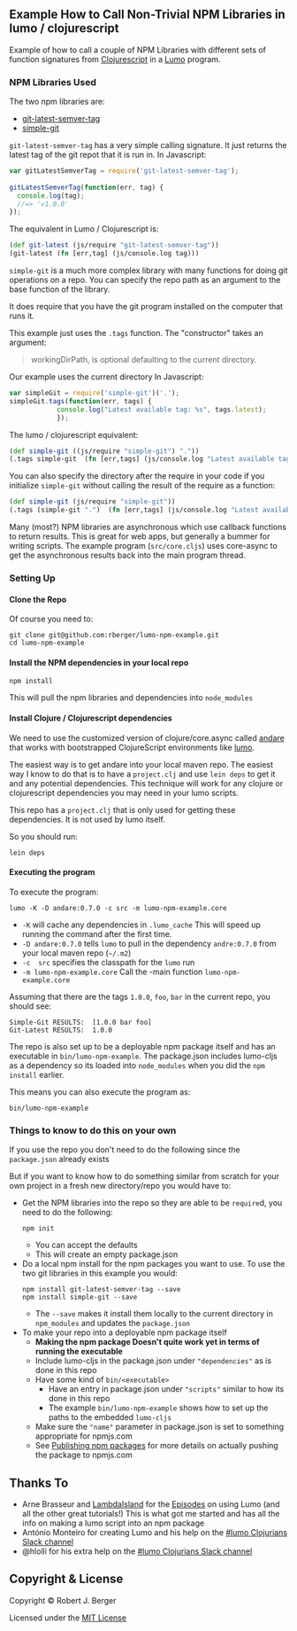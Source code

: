 ## Example How to Call Non-Trivial NPM Libraries in  lumo / clojurescript

Example of how to call a couple of NPM Libraries with different sets of function
signatures from [Clojurescript](https://clojurescript.org/) in
a [Lumo](https://github.com/anmonteiro/lumo) program.

### NPM Libraries Used

The two npm libraries are:

* [git-latest-semver-tag](https://www.npmjs.com/package/git-latest-semver-tag)
* [simple-git](https://www.npmjs.com/package/simple-git)

`git-latest-semver-tag` has a very simple calling signature. It just returns the
latest tag of the git repot that it is run in. In Javascript:

```javascript
var gitLatestSemverTag = require('git-latest-semver-tag');
 
gitLatestSemverTag(function(err, tag) {
  console.log(tag);
  //=> 'v1.0.0' 
});
```

The equivalent in Lumo / Clojurescript is:

```clojure
(def git-latest (js/require "git-latest-semver-tag"))
(git-latest (fn [err,tag] (js/console.log tag)))
```

`simple-git` is a much more complex library with many functions for doing git
operations on a repo. You can specify the repo path as an argument to the base
function of the library. 

It does require that you have the git program installed on the computer that
runs it.

This example just uses the `.tags` function. The "constructor" takes an argument:
>  workingDirPath, is optional defaulting to the current directory.

Our example uses the current directory
In Javascript:

```javascript
var simpleGit = require('simple-git')('.');
simpleGit.tags(function(err, tags) {
            console.log("Latest available tag: %s", tags.latest);
            });
```

The lumo / clojurescript equivalent:

```clojure
(def simple-git ((js/require "simple-git") ".")) 
(.tags simple-git  (fn [err,tags] (js/console.log "Latest available tag: " tags.latest)))
```

You can also specify the directory after the require in your code if you
initialize `simple-git` without calling the result of the require as a function:

```clojure
(def simple-git (js/require "simple-git"))
(.tags (simple-git ".")  (fn [err,tags] (js/console.log "Latest available tag: " tags.latest)))
```

Many (most?) NPM libraries are asynchronous which use callback functions to
return results. This is great for web apps, but generally a bummer for writing
scripts. The example program (`src/core.cljs`) uses core-async to get the
asynchronous results back into the main program thread.

### Setting Up

#### Clone the Repo 
Of course you need to:

```shell
git clone git@github.com:rberger/lumo-npm-example.git
cd lumo-npm-example
```

#### Install the NPM dependencies in your local repo

```shell
npm install
```

This will pull the npm libraries and dependencies into `node_modules`

#### Install Clojure / Clojurescript dependencies

We need to use the customized version of clojure/core.async called
[andare](https://github.com/mfikes/andare) that works with bootstrapped
ClojureScript environments like [lumo](https://github.com/anmonteiro/lumo).

The easiest way is to get andare into your local maven repo. The easiest way I
know to do that is to have a `project.clj` and use `lein deps` to get it and any
potential dependencies. This technique will work for any clojure or
clojurescript dependencies you may need in your lumo scripts.

This repo has a `project.clj` that is only used for getting these dependencies.
It is not used by lumo itself.

So you should run:

```shell
lein deps
```

#### Executing the program

To execute the program:

```shell
lumo -K -D andare:0.7.0 -c src -m lumo-npm-example.core
```

* `-K` will cache any dependencies in `.lumo_cache` This will speed up running
the command after the first time.
* `-D andare:0.7.0` tells `lumo` to pull in the dependency `andre:0.7.0` from
  your local maven repo (`~/.m2`)
* `-c  src` specifies the classpath for the `lumo` run
* `-m lumo-npm-example.core` Call the -main function `lumo-npm-example.core`

Assuming that there are the tags `1.0.0`, `foo`, `bar` in the current repo, you should see:

```
Simple-Git RESULTS:  [1.0.0 bar foo]
Git-Latest RESULTS:  1.0.0
```

The repo is also set up to be a deployable npm package itself and has an
executable in `bin/lumo-npm-example`. The package.json includes lumo-cljs as a
dependency so its loaded into `node_modules` when you did the `npm install`
earlier. 

This means you can also execute the program as:

```shell
bin/lumo-npm-example
```

### Things to know to do this on your own

If you use the repo you don't need to do the following since the `package.json`
already exists 

But if you want to know how to do something similar from scratch for your own
project in a fresh new directory/repo you would have to:

* Get the NPM libraries into the repo so they are able to be `require`d, you need to do the following:
  ```shell
  npm init
  ```
  * You can accept the defaults
  * This will create an empty package.json
* Do a local npm install for the npm packages you want to use. To use the two
  git libraries in this example you would:
  ```shell
  npm install git-latest-semver-tag --save
  npm install simple-git --save
  ```
  * The `--save` makes it install them locally to the current directory in
    `npm_modules` and updates the `package.json`
* To make your repo into a deployable npm package itself
  * __Making the npm package Doesn't quite work yet in terms of running the executable__
  * Include lumo-cljs in the package.json under `"dependencies"` as is done in this repo
  * Have some kind of `bin/<executable>`
    * Have an entry in package.json under `"scripts"` similar to how its done in this repo
    * The example `bin/lumo-npm-example` shows how to set up the paths to the embedded `lumo-cljs`
  * Make sure the `"name"` parameter in package.json is set to something appropriate for npmjs.com
  * See
    [Publishing npm packages](https://docs.npmjs.com/getting-started/publishing-npm-packages) for
    more details on actually pushing the package to npmjs.com

## Thanks To
* Arne Brasseur and [LambdaIsland](https://lambdaisland.com) for
  the
  [Episodes](https://lambdaisland.com/episodes/building-cli-apps-with-lumo-part-1) on
  using Lumo (and all the other great tutorials!) This is what got me started
  and has all the info on making a lumo script into an npm package
* António Monteiro for creating Lumo and his help on the [#lumo Clojurians Slack channel](https://clojurians.slack.com/messages/C322LFP1A/)
* @hlolli for his extra help on the [#lumo Clojurians Slack channel](https://clojurians.slack.com/messages/C322LFP1A/)

## Copyright & License

Copyright  © Robert J. Berger

Licensed under the [MIT License](https://opensource.org/licenses/MIT)
